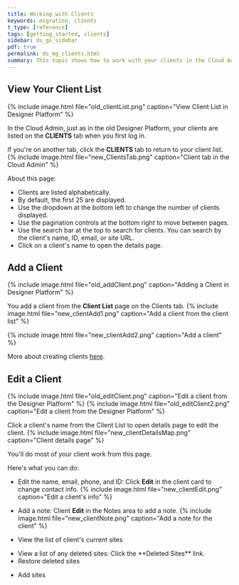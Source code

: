 ```yaml
---
title: Working with Clients
keywords: migration, clients
t_type: [reference]
tags: [getting_started, clients]
sidebar: ds_gs_sidebar
pdf: true
permalink: ds_mg_clients.html
summary: This topic shows how to work with your clients in the Cloud Admin
---
```

## View Your Client List
{% include image.html file="old_clientList.png" caption="View Client List in Designer Platform" %}

In the Cloud Admin, just as in the old Designer Platform, your clients are listed on the **CLIENTS** tab when you first log in.

If you're on another tab, click the **CLIENTS** tab to return to your client list.
{% include image.html file="new_ClientsTab.png" caption="Client tab in the Cloud Admin" %}

About this page:
* Clients are listed alphabetically.
* By default, the first 25 are displayed.
* Use the dropdown at the bottom left to change the number of clients displayed.
* Use the pagination controls at the bottom right to move between pages.
* Use the search bar at the top to search for clients. You can search by the client's name, ID, email, or site URL.
* Click on a client's name to open the details page.

## Add a Client
{% include image.html file="old_addClient.png" caption="Adding a Client in Designer Platform" %}

You add a client from the **Client List** page on the Clients tab.
{% include image.html file="new_clientAdd1.png" caption="Add a client from the client list" %}

{% include image.html file="new_clientAdd2.png" caption="Add a client" %}

More about creating clients [here](ds_gs_clients.html).

## Edit a Client
{% include image.html file="old_editClient.png" caption="Edit a client from the Designer Platform" %}
{% include image.html file="old_editClient2.png" caption="Edit a client from the Designer Platform" %}

Click a client's name from the Client List to open details page to edit the client.
{% include image.html file="new_clientDetailsMap.png" caption="Client details page" %}

You'll do most of your client work from this page.

Here's what you can do:

* Edit the name, email, phone, and ID: Click **Edit** in the client card to change contact info.
  {% include image.html file="new_clientEdit.png" caption="Edit a client's info" %}

<!--todo: need to add a New icon when available -->
* Add a note: Client **Edit** in the Notes area to add a note.
  {% include image.html file="new_clientNote.png" caption="Add a note for the client" %}

* View the list of client's current sites
* <!--todo: need to add a New icon when available -->View a list of any deleted<!--todo: add link--> sites: Click the **Deleted Sites** link.
* <!--todo: need to add a New icon when available -->Restore<!--todo: add link--> deleted sites
* Add sites<!--todo: add link-->
